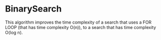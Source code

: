 # BinarySearch

This algorithm improves the time complexity of a search that uses a FOR LOOP (that has time complexity O(n)),
to a search that has time complexity O(log n).
